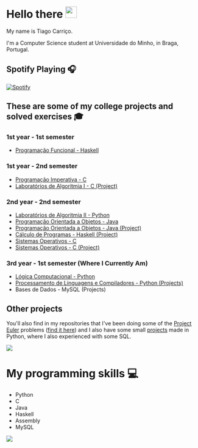 # Hello there <img src="https://raw.githubusercontent.com/MartinHeinz/MartinHeinz/master/wave.gif" width="30px">

My name is Tiago Carriço.

I'm a Computer Science student at Universidade do Minho, in Braga, Portugal.

## Spotify Playing 🎧

[![Spotify](https://carricossauro.vercel.app/api/spotify)](https://open.spotify.com/user/tiarrico)

## These are some of my college projects and solved exercises 🎓

### 1st year - 1st semester
* [Programação Funcional - Haskell](https://github.com/Carricossauro/Programacao-Funcional)

### 1st year - 2nd semester
* [Programação Imperativa - C](https://github.com/Carricossauro/Programacao-Imperativa)
* [Laboratórios de Algoritmia I - C (Project)](https://github.com/Carricossauro/LA1PL1G4)

### 2nd year - 2nd semester 
* [Laboratórios de Algoritmia II - Python](https://github.com/Carricossauro/Laboratorios-de-Algoritmia-II)
* [Programação Orientada a Objetos - Java](https://github.com/Carricossauro/Programacao-Orientada-a-Objetos)
* [Programação Orientada a Objetos - Java (Project)](https://github.com/Carricossauro/POO-FM)
* [Cálculo de Programas - Haskell (Project)](https://github.com/Carricossauro/Calculo-de-Programas)
* [Sistemas Operativos - C](https://github.com/Carricossauro/Sistemas-Operativos)
* [Sistemas Operativos - C (Project)](https://github.com/Carricossauro/SO-TP)

### 3rd year - 1st semester (Where I Currently Am)
* [Lógica Computacional - Python](https://github.com/Carricossauro/Logica-Computacional)
* [Processamento de Linguagens e Compiladores - Python (Projects)](https://github.com/Carricossauro/Trabalhos-Processamento-de-Linguagens-e-Compiladores)
* Bases de Dados - MySQL (Projects)


## Other projects

You'll also find in my repositories that I've been doing some of the [Project Euler](https://projecteuler.net/) problems ([find it here](https://github.com/Carricossauro/Project-Euler)) and I also have some small [projects](https://github.com/Carricossauro/Python-Projects) made in Python, where I also experienced with some SQL.

![](https://github-readme-stats.vercel.app/api?username=carricossauro&hide=contribs,prs&theme=gotham&show_icons=true)

# My programming skills 💻
* Python
* C
* Java
* Haskell
* Assembly
* MySQL

![](https://github-readme-stats.vercel.app/api/top-langs/?username=carricossauro&hide=CMake,HTML&theme=gotham)
